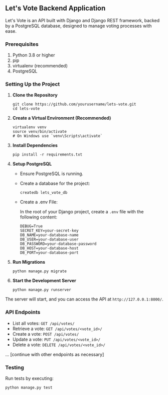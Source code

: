 
## Let's Vote Backend Application

Let's Vote is an API built with Django and Django REST framework, backed by a PostgreSQL database, designed to manage voting processes with ease.

### Prerequisites

1.  Python 3.8 or higher
2.  pip
3.  virtualenv (recommended)
4.  PostgreSQL

### Setting Up the Project

1.  **Clone the Repository**
        
    ```
    git clone https://github.com/yourusername/lets-vote.git
    cd lets-vote
    ``` 
    
2.  **Create a Virtual Environment (Recommended)**
    
    
    ```
    virtualenv venv
    source venv/bin/activate  
    # On Windows use `venv\Scripts\activate` 
    ``` 
    
3.  **Install Dependencies**
    
    `pip install -r requirements.txt` 
    
4.  **Setup PostgreSQL**
    
    -   Ensure PostgreSQL is running.
        
    -   Create a database for the project:
        
        `createdb lets_vote_db` 
        
    -   Create a .env File:
        
        In the root of your Django project, create a `.env` file with the following content:

        ```
        DEBUG=True
        SECRET_KEY=your-secret-key
        DB_NAME=your-database-name
        DB_USER=your-database-user
        DB_PASSWORD=your-database-password
        DB_HOST=your-database-host
        DB_PORT=your-database-port
        ```
        
5.  **Run Migrations**
        
    `python manage.py migrate` 
    
6.  **Start the Development Server**
    
    
    `python manage.py runserver` 
    

The server will start, and you can access the API at `http://127.0.0.1:8000/`.

### API Endpoints

-   List all votes: `GET /api/votes/`
-   Retrieve a vote: `GET /api/votes/<vote_id>/`
-   Create a vote: `POST /api/votes/`
-   Update a vote: `PUT /api/votes/<vote_id>/`
-   Delete a vote: `DELETE /api/votes/<vote_id>/`

... [continue with other endpoints as necessary]

### Testing

Run tests by executing:

`python manage.py test` 
